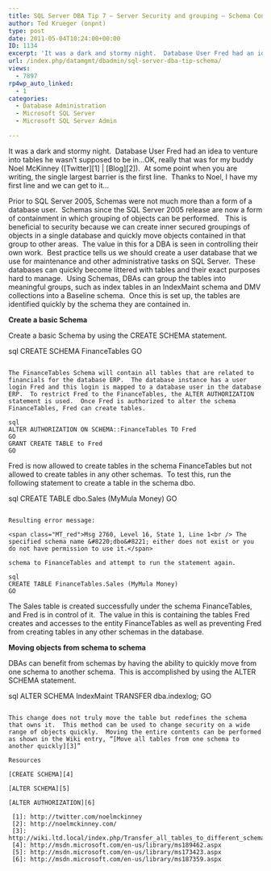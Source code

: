 ```yaml
---
title: SQL Server DBA Tip 7 – Server Security and grouping – Schema Control
author: Ted Krueger (onpnt)
type: post
date: 2011-05-04T10:24:00+00:00
ID: 1134
excerpt: 'It was a dark and stormy night.  Database User Fred had an idea to venture into tables he wasn’t supposed to be in…OK, really that was for my buddy Noel McKinney (Twitter | Blog).  At some point when you are writing, the single largest barrier is the fi&hellip;'
url: /index.php/datamgmt/dbadmin/sql-server-dba-tip-schema/
views:
  - 7897
rp4wp_auto_linked:
  - 1
categories:
  - Database Administration
  - Microsoft SQL Server
  - Microsoft SQL Server Admin

---
```

It was a dark and stormy night.  Database User Fred had an idea to venture into tables he wasn’t supposed to be in…OK, really that was for my buddy Noel McKinney ([Twitter][1] | [Blog][2]).  At some point when you are writing, the single largest barrier is the first line.  Thanks to Noel, I have my first line and we can get to it…

Prior to SQL Server 2005, Schemas were not much more than a form of a database user.  Schemas since the SQL Server 2005 release are now a form of containment in which grouping of objects can be performed.   This is beneficial to security because we can create inner secured groupings of objects in a single database and quickly move objects contained in that group to other areas.  The value in this for a DBA is seen in controlling their own work.  Best practice tells us we should create a user database that we use for maintenance and other administrative tasks on SQL Server.  These databases can quickly become littered with tables and their exact purposes hard to manage.  Using Schemas, DBAs can group the tables into meaningful groups, such as index tables in an IndexMaint schema and DMV collections into a Baseline schema.  Once this is set up, the tables are identified quickly by the schema they are contained in.

**Create a basic Schema**

Create a basic Schema by using the CREATE SCHEMA statement.

sql
CREATE SCHEMA FinanceTables
GO
```

The FinanceTables Schema will contain all tables that are related to financials for the database ERP.  The database instance has a user login Fred and this login is mapped to a database user in the database ERP.  To restrict Fred to the FinanceTables, the ALTER AUTHORIZATION statement is used.  Once Fred is authorized to alter the schema FinanceTables, Fred can create tables.

sql
ALTER AUTHORIZATION ON SCHEMA::FinanceTables TO Fred
GO
GRANT CREATE TABLE to Fred
GO
```

Fred is now allowed to create tables in the schema FinanceTables but not allowed to create tables in any other schemas.  To test this, run the following statement to create a table in the schema dbo.

sql
CREATE TABLE dbo.Sales (MyMula Money)
GO
```

Resulting error message:

<span class="MT_red">Msg 2760, Level 16, State 1, Line 1<br /> The specified schema name &#8220;dbo&#8221; either does not exist or you do not have permission to use it.</span>

schema to FinanceTables and attempt to run the statement again.

sql
CREATE TABLE FinanceTables.Sales (MyMula Money)
GO
```

The Sales table is created successfully under the schema FinanceTables, and Fred is in control of it.  The value in this is containing the tables Fred creates and accesses to the entity FinanceTables as well as preventing Fred from creating tables in any other schemas in the database. 

**Moving objects from schema to schema**

DBAs can benefit from schemas by having the ability to quickly move from one schema to another schema.  This is accomplished by using the ALTER SCHEMA statement.

sql
ALTER SCHEMA IndexMaint TRANSFER dba.indexlog;
GO
```

This change does not truly move the table but redefines the schema that owns it.  This method can be used to change security on a wide range of objects quickly.  Moving the entire contents can be performed as shown in the Wiki entry, “[Move all tables from one schema to another quickly][3]”

Resources

[CREATE SCHEMA][4]

[ALTER SCHEMA][5]

[ALTER AUTHORIZATION][6]

 [1]: http://twitter.com/noelmckinney
 [2]: http://noelmckinney.com/
 [3]: http://wiki.ltd.local/index.php/Transfer_all_tables_to_different_schema
 [4]: http://msdn.microsoft.com/en-us/library/ms189462.aspx
 [5]: http://msdn.microsoft.com/en-us/library/ms173423.aspx
 [6]: http://msdn.microsoft.com/en-us/library/ms187359.aspx